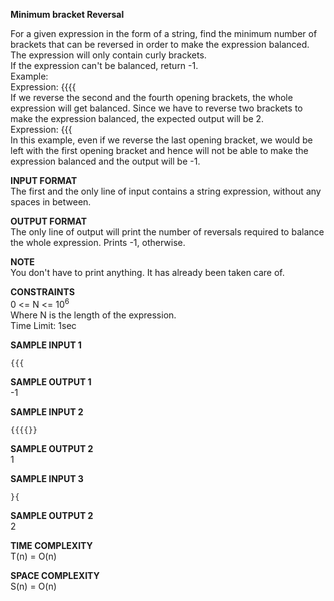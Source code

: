 **Minimum bracket Reversal**

For a given expression in the form of a string, find the minimum number of brackets that can be reversed in order to make the expression balanced. The expression will only contain curly brackets.\
If the expression can't be balanced, return -1.\
Example:\
Expression: {{{{\
If we reverse the second and the fourth opening brackets, the whole expression will get balanced. Since we have to reverse two brackets to make the expression balanced, the expected output will be 2.\
Expression: {{{\
In this example, even if we reverse the last opening bracket, we would be left with the first opening bracket and hence will not be able to make the expression balanced and the output will be -1.

**INPUT FORMAT**\
The first and the only line of input contains a string expression, without any spaces in between.

**OUTPUT FORMAT**\
The only line of output will print the number of reversals required to balance the whole expression. Prints -1, otherwise.

**NOTE**\
You don't have to print anything. It has already been taken care of.

**CONSTRAINTS**\
0 <= N <= 10<sup>6</sup>\
Where N is the length of the expression.\
Time Limit: 1sec

**SAMPLE INPUT 1**
```
{{{
```

**SAMPLE OUTPUT 1**\
-1

**SAMPLE INPUT 2**
```
{{{{}}
```

**SAMPLE OUTPUT 2**\
1

**SAMPLE INPUT 3**
```
}{
```
**SAMPLE OUTPUT 2**\
2

**TIME COMPLEXITY**\
T(n) = O(n)

**SPACE COMPLEXITY**\
S(n) = O(n)
